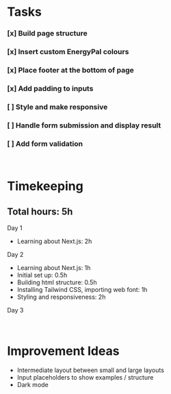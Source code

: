 # Tasks

### [x] Build page structure

### [x] Insert custom EnergyPal colours

### [x] Place footer at the bottom of page

### [x] Add padding to inputs

### [ ] Style and make responsive

### [ ] Handle form submission and display result

### [ ] Add form validation

<br>

# Timekeeping

## Total hours: 5h

Day 1

- Learning about Next.js: 2h

Day 2

- Learning about Next.js: 1h
- Initial set up: 0.5h
- Building html structure: 0.5h
- Installing Tailwind CSS, importing web font: 1h
- Styling and responsiveness: 2h

Day 3

  <br>

# Improvement Ideas

- Intermediate layout between small and large layouts
- Input placeholders to show examples / structure
- Dark mode
